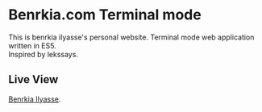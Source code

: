 # Benrkia.com Terminal mode
This is benrkia ilyasse's personal website. Terminal mode web application written in ES5.<br>
Inspired by lekssays.
## Live View

[Benrkia Ilyasse](http://benrkia.com).
